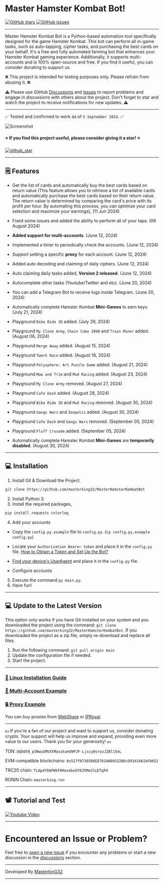 # Master Hamster Kombat Bot!

[![GitHub stars](https://img.shields.io/github/stars/masterking32/MasterHamsterKombatBot.svg)](https://github.com/masterking32/MasterHamsterKombatBot/stargazers)
[![GitHub issues](https://img.shields.io/github/issues/masterking32/MasterHamsterKombatBot.svg)](https://github.com/masterking32/MasterHamsterKombatBot/issues)

<hr>

Master Hamster Kombat Bot is a Python-based automation tool specifically designed for the game Hamster Kombat. This bot can perform all in-game tasks, such as auto-tapping, cipher tasks, and purchasing the best cards on your behalf. It's a free and fully automated farming bot that enhances your Hamster Kombat gaming experience. Additionally, it supports multi-accounts and is 100% open-source and free. If you find it useful, you can consider donating to support us.

❌ This project is intended for testing purposes only. Please refrain from abusing it. ❌

⚠️ Please use GitHub [Discussions](https://github.com/masterking32/MasterHamsterKombatBot/discussions) and [Issues](https://github.com/masterking32/MasterHamsterKombatBot/issues) to report problems and engage in discussions with others about the project. Don't forget to star and watch the project to receive notifications for new updates. ⚠️

<hr>

✅ Tested and confirmed to work as of `5 September 2024`. ✅

<img align="center" src="https://raw.githubusercontent.com/masterking32/MasterHamsterKombatBot/main/screenshot.png" alt="Screenshot" />

#### ⭐ If you find this project useful, please consider giving it a star! ⭐

<a href="https://github.com/masterking32/MasterHamsterKombatBot/stargazers"><img align="center" src="https://raw.githubusercontent.com/masterking32/MasterHamsterKombatBot/main/github_star.png" alt="github_star" /></a>

<hr>

## 🗒️ Features

- Get the list of cards and automatically buy the best cards based on return value (This feature allows you to retrieve a list of available cards and automatically purchase the best cards based on their return value. The return value is determined by comparing the card's price with its profit per hour. By automating this process, you can optimize your card selection and maximize your earnings), (11 Jun 2024)
- Fixed some issues and added the ability to perform all of your taps. (06 August 2024)

- **Added support for multi-accounts**. (June 12, 2024)
- Implemented a timer to periodically check the accounts. (June 12, 2024)
- Support setting a specific **proxy** for each account. (June 12, 2024)
- Added auto decoding and claiming of daily ciphers. (June 12, 2024)
- Auto claiming daily tasks added, **Version 2 released**. (June 12, 2024)
- Autocomplete other tasks (Youtube/Twitter and etc). (June 20, 2024)
- You can add a Telegram Bot to receive logs inside Telegram. (June 20, 2024)
- Automatically complete Hamster Kombat **Mini-Games** to earn keys. (July 21, 2024)
- Playground `Bike Ride 3D` added. (July 29, 2024)
- Playground `My Clone Army`, `Chain Cube 2048` and `Train Miner` added. (August 06, 2024)
- Playground `Merge Away` added. (August 15, 2024)
- Playground `Twerk Race` added. (August 16, 2024)
- Playground `Polysphere: Art Puzzle Game` added. (August 21, 2024)
- Playground `Mow and Trim` and `Mud Racing` added. (August 23, 2024)
- Playground `My Clone Army` removed. (August 27, 2024)
- Playground `Cafe Dash` added. (August 28, 2024)
- Playground `Bike Ride 3D` and `Mud Racing` removed. (August 30, 2024)
- Playground `Gangs Wars` and `Zoopolis` added. (August 30, 2024)
- Playground `Cafe Dash` and `Gangs Wars` removed. (September 05, 2024)
- Playground `Fluff Crusade` added. (September 05, 2024)
- Automatically complete Hamster Kombat **Mini-Games** are **temporarily disabled**. (August 30, 2024)

<hr>

## 💻 Installation
1. Install Git & Download the Project.
```bash
git clone https://github.com/masterking32/MasterHamsterKombatBot
```
2. Install Python 3.
3. Install the required packages,

```bash
pip install requests colorlog
```

4. Add your accounts

- Copy the `config.py.example` file to `config.py`. (`cp config.py.example config.py`)

- Locate your `Authorization Bearer token` and place it in the `config.py` file. [How to Obtain a Token and Set Up the Bot?](https://www.youtube.com/watch?v=cjWE7DmMFgw)
- [Find your device's UserAgent](https://github.com/masterking32/MasterHamsterKombatBot/blob/main/useful_files/user-agents.md) and place it in the `config.py` file.
- Configure accounts

5. Execute the command `py main.py`.
6. Have fun!

<hr>

## 💻 Update to the Latest Version

This option only works if you have Git installed on your system and you downloaded the project using the command: `git clone https://github.com/masterking32/MasterHamsterKombatBot`. If you downloaded the project as a zip file, simply re-download and replace all files.

1. Run the following command: `git pull origin main`
2. Update the configuration file if needed.
3. Start the project.

<hr>

### <a href="https://github.com/masterking32/MasterHamsterKombatBot/discussions/12#discussioncomment-9852919" target="_blank">🐧 Linux Installation Guide</a>

### <a href="https://github.com/masterking32/MasterHamsterKombatBot/discussions/33#discussioncomment-10045854" target="_blank">👥 Multi-Account Example</a>

### <a href="https://github.com/masterking32/MasterHamsterKombatBot/discussions/133#discussioncomment-10290865">🔒 Proxy Example</a>

You can buy proxies from <a href="https://www.webshare.io/?referral_code=2ghmowzxmc26">WebShare</a> or <a href="https://iproyal.com/?r=128279">IPRoyal</a>.

<hr>

💵 If you're a fan of our project and want to support us, consider donating crypto. Your support will help us improve and expand, providing even more value to our users. Thank you for your generosity! 💵

TON:
`UQDdtN_p3WwuGMVXtMasatomVNPJF-Ljscy0srozJZBl15eL`

EVM-compatible blockchains:
`0x517f07305D6ED781A089322B6cD93d1461bF8652`

TRC20 chain:
`TLApdY8APWkFHHoxebxGY8JhMeChiETqFH`

RONIN Chain:
`masterking.ron`

<hr>

## 📽️ Tutorial and Test

<a href="https://www.youtube.com/watch?v=cjWE7DmMFgw"  target="_blank">
  <img align="center" src="https://raw.githubusercontent.com/masterking32/MasterHamsterKombatBot/main/thumbnail.png" alt="Youtube Video" />
</a>

---

# Encountered an Issue or Problem?

Feel free to [open a new issue](https://github.com/masterking32/MasterHamsterKombatBot/issues) if you encounter any problems or start a new discussion in the [discussions](https://github.com/masterking32/MasterHamsterKombatBot/discussions) section.

---

Developed By [MasterkinG32](https://github.com/masterking32)

<hr>
